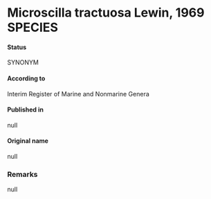 # Microscilla tractuosa Lewin, 1969 SPECIES

#### Status
SYNONYM

#### According to
Interim Register of Marine and Nonmarine Genera

#### Published in
null

#### Original name
null

### Remarks
null